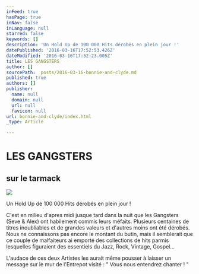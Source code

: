 ```yaml
---
inFeed: true
hasPage: true
inNav: false
inLanguage: null
starred: false
keywords: []
description: 'Un Hold Up de 100 000 Hits dérobés en plein jour !'
datePublished: '2016-03-16T17:52:53.426Z'
dateModified: '2016-03-16T17:52:23.005Z'
title: LES GANGSTERS
author: []
sourcePath: _posts/2016-03-16-bonnie-and-clyde.md
published: true
authors: []
publisher:
  name: null
  domain: null
  url: null
  favicon: null
url: bonnie-and-clyde/index.html
_type: Article

---
```

# LES GANGSTERS

## sur le tarmack
![](https://s3-us-west-2.amazonaws.com/the-grid-img/p/adcf0e4a85dc0a9f231c195f68423d2d59313598.jpg)

Un Hold Up de 100 000 Hits dérobés en plein jour !

C'est en milieu d'apres midi jusque tard dans la nuit que les Gangsters (Seve & Alex) ont habilement commis leurs méfaits. Plusieurs centaines de titres inoubliables et de grandes valeurs et d'autres moins ont été dérobés. Nous ne connaissons pas encore le montant du butin, mais il semblerait que ce couple de malfaiteurs ai emporté des collections de hits parmis lesquelles figuraient des essentiels du Jazz, Rock, Vintage, Gospel...

L'audace de ces deux Artistes les aurait même pousser à laisser un message sur le mur de l'Entrepot visité : " Vous nous entendrez chanter ! "